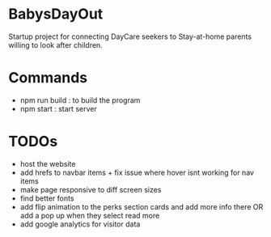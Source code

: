 # BabysDayOut
Startup project for connecting DayCare seekers to Stay-at-home parents willing to look after children.

# Commands
- npm run build : to build the program
- npm start : start server


# TODOs
- host the website
- add hrefs to navbar items + fix issue where hover isnt working for nav items
- make page responsive to diff screen sizes
- find better fonts
- add flip animation to the perks section cards and add more info there OR add a pop up when they select read more
- add google analytics for visitor data